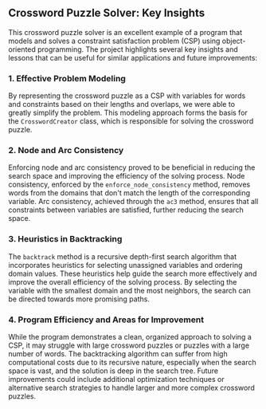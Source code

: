 ## Crossword Puzzle Solver: Key Insights

This crossword puzzle solver is an excellent example of a program that models and solves a constraint satisfaction problem (CSP) using object-oriented programming. The project highlights several key insights and lessons that can be useful for similar applications and future improvements:

### 1. Effective Problem Modeling

By representing the crossword puzzle as a CSP with variables for words and constraints based on their lengths and overlaps, we were able to greatly simplify the problem. This modeling approach forms the basis for the `CrosswordCreator` class, which is responsible for solving the crossword puzzle.

### 2. Node and Arc Consistency

Enforcing node and arc consistency proved to be beneficial in reducing the search space and improving the efficiency of the solving process. Node consistency, enforced by the `enforce_node_consistency` method, removes words from the domains that don't match the length of the corresponding variable. Arc consistency, achieved through the `ac3` method, ensures that all constraints between variables are satisfied, further reducing the search space.

### 3. Heuristics in Backtracking

The `backtrack` method is a recursive depth-first search algorithm that incorporates heuristics for selecting unassigned variables and ordering domain values. These heuristics help guide the search more effectively and improve the overall efficiency of the solving process. By selecting the variable with the smallest domain and the most neighbors, the search can be directed towards more promising paths.

### 4. Program Efficiency and Areas for Improvement

While the program demonstrates a clean, organized approach to solving a CSP, it may struggle with large crossword puzzles or puzzles with a large number of words. The backtracking algorithm can suffer from high computational costs due to its recursive nature, especially when the search space is vast, and the solution is deep in the search tree. Future improvements could include additional optimization techniques or alternative search strategies to handle larger and more complex crossword puzzles.
